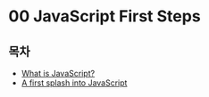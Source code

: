 # 00 JavaScript First Steps

## 목차

* [What is JavaScript?](./00_What_is_JavaScript.md)
* [A first splash into JavaScript](01_A_first_splash_into_Javascript.md)
